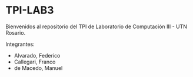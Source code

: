 # TPI-LAB3
Bienvenidos al repositorio del TPI de Laboratorio de Computación III - UTN Rosario.

Integrantes:
- Alvarado, Federico
- Callegari, Franco
- de Macedo, Manuel
